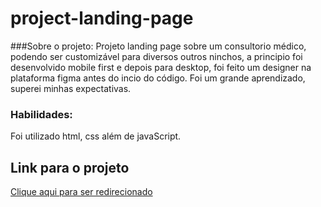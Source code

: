 # project-landing-page
###Sobre o projeto:
Projeto landing page sobre um consultorio médico, podendo ser customizável para diversos outros ninchos, a principio foi desenvolvido mobile first e depois para desktop, foi feito um designer na plataforma figma antes do incio do código. Foi um grande aprendizado, superei minhas expectativas. 

### Habilidades:
Foi utilizado html, css além de javaScript.

## Link para o projeto
[Clique aqui para ser redirecionado](jenifergs.github.io/project-landing-page/)

